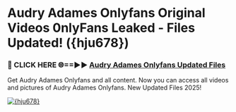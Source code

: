 # Audry Adames Onlyfans Original Videos 0nlyFans Leaked - Files Updated! ({hju678})

<h3>🔴 CLICK HERE 🌐==►► <a href="https://tinyurl.com/ms9xzufz" rel="nofollow">Audry Adames Onlyfans Updated Files</a></h3>

Get Audry Adames Onlyfans and all content. Now you can access all videos and pictures of Audry Adames Onlyfans. New Updated Files 2025!

[![{hju678}](https://i.imgur.com/PQ7UWWw.gif)](https://tinyurl.com/ms9xzufz)